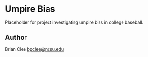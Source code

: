 # Umpire Bias

Placeholder for project investigating umpire bias in college baseball.

## Author

Brian Clee
bpclee@ncsu.edu
